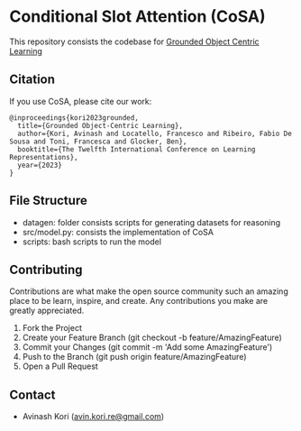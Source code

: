 # Conditional Slot Attention (CoSA)

This repository consists the codebase for [Grounded Object Centric Learning](https://openreview.net/pdf/66165ac8488ed6d946efbafac570d3d4388587c6.pdf)


## Citation

If you use CoSA, please cite our work:

```
@inproceedings{kori2023grounded,
  title={Grounded Object-Centric Learning},
  author={Kori, Avinash and Locatello, Francesco and Ribeiro, Fabio De Sousa and Toni, Francesca and Glocker, Ben},
  booktitle={The Twelfth International Conference on Learning Representations},
  year={2023}
}
```

## File Structure
- datagen: folder consists scripts for generating datasets for reasoning
- src/model.py: consists the implementation of CoSA
- scripts: bash scripts to run the model 
  
## Contributing
Contributions are what make the open source community such an amazing place to be learn, inspire, and create. 
Any contributions you make are greatly appreciated.

1. Fork the Project
2. Create your Feature Branch (git checkout -b feature/AmazingFeature)
3. Commit your Changes (git commit -m 'Add some AmazingFeature')
4. Push to the Branch (git push origin feature/AmazingFeature)
5. Open a Pull Request
  
## Contact 
* Avinash Kori (avin.kori.re@gmail.com)
